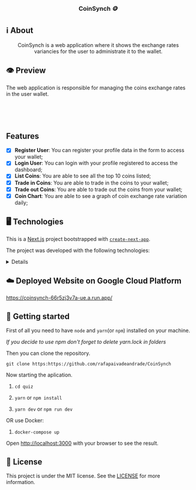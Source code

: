 <h3  align="center">

CoinSynch 🪙

</h3>

## ℹ️ About
  

<div  align="center">


<p>
CoinSynch is a web application where it shows the exchange rates variancies for the user to administrate it to the wallet.

</p>

</div>
  

## 👁 Preview


The web application is responsible for managing the coins exchange rates in the user wallet.<br/><br/><br/>
 

<br/>

 
</div>

  ## Features
  
- [x] **Register User**: You can register your profile data in the form to access your wallet;
- [x] **Login User**: You can login with your profile registered to access the dashboard;
- [x] **List Coins**: You are able to see all the top 10 coins listed;
- [x] **Trade in Coins**: You are able to trade in the coins to your wallet;
- [x] **Trade out Coins**: You are able to trade out the coins from your wallet;
- [x] **Coin Chart**: You are able to see a graph of coin exchange rate variation daily;

## 🖥 Technologies


This is a [Next.js](https://nextjs.org/) project bootstrapped with [`create-next-app`](https://github.com/vercel/next.js/tree/canary/packages/create-next-app).
  
The project was developed with the following technologies:

<details>

- [Autoprefixer](https://github.com/postcss/autoprefixer)

- [Axios](https://www.npmjs.com/package/axios)
  
- [ANTD](https://www.npmjs.com/package/axios)

- [ANTD](https://www.npmjs.com/package/axios)

- [Chart.js](https://www.chartjs.org/)

- [Docker](https://www.npmjs.com/package/axios](https://www.docker.com/))

- [Eslint](https://eslint.org/)

- [Google Cloud Platform](https://console.cloud.google.com/)

- [Heroicons](https://heroicons.com/)

- [Moment](https://momentjs.com/)

- [NextJS](https://nextjs.org/)

- [React Chartjs 2](https://react-chartjs-2.js.org/)

- [React DOM](https://pt-br.reactjs.org/docs/react-dom.html)

- [React-Tooltip](https://www.npmjs.com/package/react-tooltip)

- [React Hot Toast](https://react-hot-toast.com/)

- [React Icons](https://react-icons.github.io/react-icons)

- [Styled Components](https://styled-components.com/)

- [Tailwindcss](https://www.npmjs.com/package/zod](https://tailwindcss.com/))

- [Yup](https://github.com/jquense/yup)
  
  
</details>

## ☁️ Deployed Website on Google Cloud Platform

https://coinsynch-66r5zj3v7a-ue.a.run.app/


## 🚀 Getting started


First of all you need to have `node` and `yarn`(or `npm`) installed on your machine.

  

_If you decide to use npm don't forget to delete yarn.lock in folders_

  

Then you can clone the repository.

  

`git clone https:https://github.com/rafapaivadeandrade/CoinSynch`


Now starting the aplication.

  

1. `cd quiz`

2. `yarn` or `npm install`

3. `yarn dev` or `npm run dev`

OR use Docker:

1. `docker-compose up`

Open [http://localhost:3000](http://localhost:3000) with your browser to see the result.
  
## 📝 License



This project is under the MIT license. See the [LICENSE]([https://github.com/rafapaivadeandrade/CoinSynch/blob/master/LICENSE.md](https://github.com/rafapaivadeandrade/CoinSynch/blob/master/LICENSE.md)) for more information.
